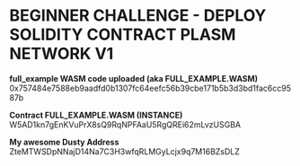 # BEGINNER CHALLENGE - DEPLOY SOLIDITY CONTRACT PLASM NETWORK V1

**full_example WASM code uploaded (aka FULL_EXAMPLE.WASM)**
0x757484e7588eb9aadfd0b1307fc64eefc56b39cbe171b5b3d3bd1fac6cc9587b

**Contract FULL_EXAMPLE.WASM (INSTANCE)**
W5AD1kn7gEnKVuPrX8sQ9RqNPFAaU5RgQREi62mLvzUSGBA

**My awesome Dusty Address**
ZteMTWSDpNNajD14Na7C3H3wfqRLMGyLcjx9q7M16BZsDLZ
